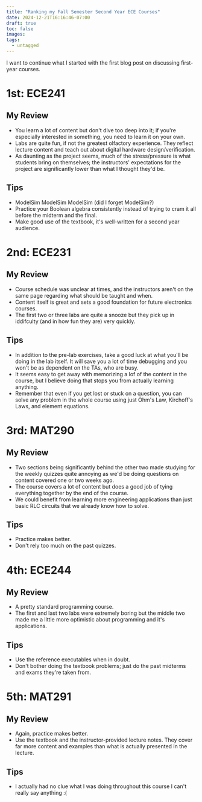 ```yaml
---
title: "Ranking my Fall Semester Second Year ECE Courses"
date: 2024-12-21T16:16:46-07:00
draft: true
toc: false
images:
tags: 
  - untagged
---
```

I want to continue what I started with the first blog post on discussing first-year courses.
# 1st: ECE241
## My Review
- You learn a lot of content but don't dive too deep into it; if you're especially interested in something, you need to learn it on your own.
- Labs are quite fun, if not the greatest olfactory experience. They reflect lecture content and teach out about digital hardware design/verification.
- As daunting as the project seems, much of the stress/pressure is what students bring on themselves; the instructors' expectations for the project are significantly lower than what I thought they'd be.
## Tips
- ModelSim ModelSim ModelSim (did I forget ModelSim?)
- Practice your Boolean algebra consistently instead of trying to cram it all before the midterm and the final.
- Make good use of the textbook, it's well-written for a second year audience.

# 2nd: ECE231
## My Review
- Course schedule was unclear at times, and the instructors aren't on the same page regarding what should be taught and when.
- Content itself is great and sets a good foundation for future electronics courses.
- The first two or three labs are quite a snooze but they pick up in iddifculty (and in how fun they are) very quickly.
## Tips
- In addition to the pre-lab exercises, take a good luck at what you'll be doing in the lab itself. It will save you a lot of time debugging and you won't be as dependent on the TAs, who are busy.
- It seems easy to get away with memorizing a lof of the content in the course, but I believe doing that stops you from actually learning anything.
- Remember that even if you get lost or stuck on a question, you can solve any problem in the whole course using just Ohm's Law, Kirchoff's Laws, and element equations.

# 3rd: MAT290
## My Review
- Two sections being significantly behind the other two made studying for the weekly quizzes quite annoying as we'd be doing questions on content covered one or two weeks ago.
- The course covers a lot of content but does a good job of tying everything together by the end of the course. 
- We could benefit from learning more engineering applications than just basic RLC circuits that we already know how to solve.
## Tips
- Practice makes better.
- Don't rely too much on the past quizzes.
# 4th: ECE244
## My Review
- A pretty standard programming course.
- The first and last two labs were extremely boring but the middle two made me a little more optimistic about programming and it's applications.
## Tips
- Use the reference executables when in doubt.
- Don't bother doing the textbook problems; just do the past midterms and exams they're taken from.

# 5th: MAT291
## My Review
- Again, practice makes better.
- Use the textbook and the instructor-provided lecture notes. They cover far more content and examples than what is actually presented in the lecture.
## Tips
- I actually had no clue what I was doing throughout this course I can't really say anything :(
